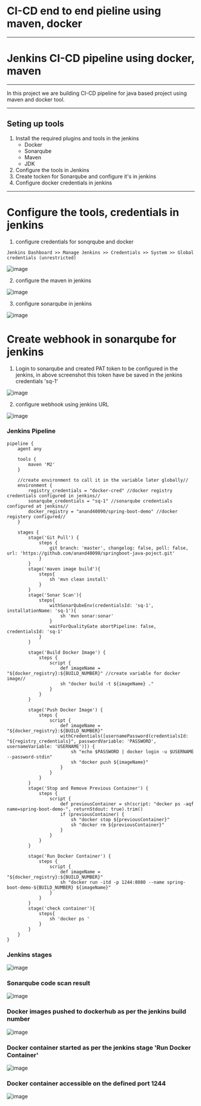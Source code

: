 # CI-CD end to end pieline using maven, docker
--------------
# Jenkins CI-CD pipeline using docker, maven

________________

In this project we are building CI-CD pipeline for java based project using maven and docker tool. 

_______________

## Seting up tools 

1. Install the required plugins and tools in the jenkins
   - Docker
   - Sonarqube
   - Maven
   - JDK
2. Configure the tools in Jenkins
3. Create tocken for Sonarqube and configure it's in jenkins 
4. Configure docker credentials in jenkins

_________________________

# Configure the tools, credentials in jenkins 

1. configure credentials for sonqrqube and docker 
```
Jenkins Dashboard >> Manage Jenkins >> Credentials >> System >> Global credentials (unrestricted)

```

![image](https://github.com/user-attachments/assets/c5bc6d3e-26e6-4a20-bf21-88f6f610342e)

2. configure the maven in jenkins 

![image](https://github.com/user-attachments/assets/bbc01a38-a843-4175-b040-cd848f4d449f)

3. configure sonarqube in jenkins 

![image](https://github.com/user-attachments/assets/e61a8afc-d57a-4acc-8c7a-e41b9947a7bd)

# Create webhook in sonarqube for jenkins
1. Login to sonarqube and created PAT token to be configured in the jenkins, in above screenshot this token have be saved in the jenkins credentials 'sq-1'

![image](https://github.com/user-attachments/assets/bdfaaf3f-a646-4eab-a99b-cc4372c2b171)

2. configure webhook using jenkins URL 

![image](https://github.com/user-attachments/assets/72f96fc5-774e-4c22-b60b-a8e76742f045)

### Jenkins Pipeline 

```
pipeline {
    agent any
    
    tools {
        maven 'M2'
    }
    
    //create environment to call it in the variable later globally//
    environment {
        registry_credentials = "docker-cred" //docker registry credentials configured in jenkins//
        sonarqube_credentials = "sq-1" //sonarqube credentials configured at jenkins//
        docker_registry = "anand40090/spring-boot-demo" //docker registery configured//
    }

    stages {
        stage('Git Pull') {
            steps {
                git branch: 'master', changelog: false, poll: false, url: 'https://github.com/anand40090/springboot-java-poject.git'
            }
        }
        stage('maven image build'){
            steps{
                sh 'mvn clean install'
            }
        }
        stage('Sonar Scan'){
            steps{
                withSonarQubeEnv(credentialsId: 'sq-1', installationName: 'sq-1'){
                    sh 'mvn sonar:sonar'
                }
                waitForQualityGate abortPipeline: false, credentialsId: 'sq-1'
            }
        }

        stage('Build Docker Image') {
            steps {
                script {
                    def imageName = "${docker_registry}:${BUILD_NUMBER}" //create variable for docker image//
                    sh "docker build -t ${imageName} ."
                }
            }
        }

        stage('Push Docker Image') {
            steps {
                script {
                    def imageName = "${docker_registry}:${BUILD_NUMBER}"
                    withCredentials([usernamePassword(credentialsId: "${registry_credentials}", passwordVariable: 'PASSWORD', usernameVariable: 'USERNAME')]) {
                        sh "echo $PASSWORD | docker login -u $USERNAME --password-stdin"
                        sh "docker push ${imageName}"
                    }
                }
            }
        }
        stage('Stop and Remove Previous Container') {
            steps {
                script {
                    def previousContainer = sh(script: "docker ps -aqf name=spring-boot-demo-", returnStdout: true).trim()
                    if (previousContainer) {
                        sh "docker stop ${previousContainer}"
                        sh "docker rm ${previousContainer}"
                    }
                }
            }
        }

        stage('Run Docker Container') {
            steps {
                script {
                    def imageName = "${docker_registry}:${BUILD_NUMBER}"
                    sh "docker run -itd -p 1244:8080 --name spring-boot-demo-${BUILD_NUMBER} ${imageName}"
                }
            }
        }
        stage('check container'){
            steps{
                sh 'docker ps '
            }
        }
    }
}

```

### Jenkins stages

![image](https://github.com/user-attachments/assets/c47490db-f204-4ddf-b97b-137e2a12043c)

### Sonarqube code scan result 

![image](https://github.com/user-attachments/assets/d603b763-f0bb-4425-9dc3-f181c7d77989)

### Docker images pushed to dockerhub as per the jenkins build number 

![image](https://github.com/user-attachments/assets/24dadd8e-65f7-4ed6-b250-430d7ab36fc8)

### Docker container started as per the jenkins stage 'Run Docker Container'

![image](https://github.com/user-attachments/assets/a9f89562-deca-4cac-ab76-e45dd07309c4)

### Docker container accessible on the defined port 1244 

![image](https://github.com/user-attachments/assets/6c455aae-e97f-4af3-bbe2-0c9611696ca3)


